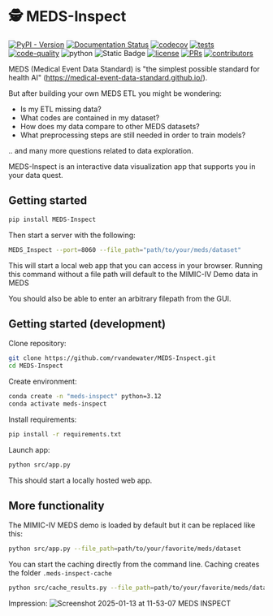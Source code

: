 # 🕵️ MEDS-Inspect

[![PyPI - Version](https://img.shields.io/pypi/v/MEDS-Inspect)](https://pypi.org/project/MEDS-Inspect/)
[![Documentation Status](https://readthedocs.org/projects/meds-transforms/badge/?version=latest)](https://meds-transforms.readthedocs.io/en/latest/?badge=latest)
[![codecov](https://codecov.io/gh/rvandewater/MEDS-Inspect/graph/badge.svg?token=E7H6HKZV3O)](https://codecov.io/gh/rvandewater/MEDS-Inspect)
[![tests](https://github.com/rvandewater/MEDS-Inspect/actions/workflows/tests.yaml/badge.svg)](https://github.com/rvandewater/MEDS-Inspect/actions/workflows/tests.yml)
[![code-quality](https://github.com/rvandewater/MEDS-Inspect/actions/workflows/code-quality-main.yaml/badge.svg)](https://github.com/rvandewater/MEDS-Inspect/actions/workflows/code-quality-main.yaml)
![python](https://img.shields.io/badge/-Python_3.12-blue?logo=python&logoColor=white)
![Static Badge](https://img.shields.io/badge/MEDS-0.3.3-blue)
[![license](https://img.shields.io/badge/License-MIT-green.svg?labelColor=gray)](https://github.com/rvandewater/MEDS-Inspect#license)
[![PRs](https://img.shields.io/badge/PRs-welcome-brightgreen.svg)](https://github.com/rvandewater/MEDS-Inspect/pulls)
[![contributors](https://img.shields.io/github/contributors/rvandewater/MEDS-Inspect.svg)](https://github.com/rvandewater/MEDS-Inspect/graphs/contributors)

MEDS (Medical Event Data Standard) is "the simplest possible standard for health AI" (https://medical-event-data-standard.github.io/).

But after building your own MEDS ETL you might be wondering:

- Is my ETL missing data?
- What codes are contained in my dataset?
- How does my data compare to other MEDS datasets?
- What preprocessing steps are still needed in order to train models?

.. and many more questions related to data exploration.

MEDS-Inspect is an interactive data visualization app that supports you in your data quest.

## Getting started

```bash
pip install MEDS-Inspect
```

Then start a server with the following:

```bash
MEDS_Inspect --port=8060 --file_path="path/to/your/meds/dataset"
```

This will start a local web app that you can access in your browser. Running this command without a file path will default to the MIMIC-IV Demo data in MEDS

You should also be able to enter an arbitrary filepath from the GUI.

## Getting started (development)

Clone repository:

```bash
git clone https://github.com/rvandewater/MEDS-Inspect.git
cd MEDS-Inspect
```

Create environment:

```bash
conda create -n "meds-inspect" python=3.12
conda activate meds-inspect
```

Install requirements:

```bash
pip install -r requirements.txt
```

Launch app:

```bash
python src/app.py
```

This should start a locally hosted web app.

## More functionality

The MIMIC-IV MEDS demo is loaded by default but it can be replaced like this:

```bash
python src/app.py --file_path=path/to/your/favorite/meds/dataset
```

You can start the caching directly from the command line. Caching creates the folder `.meds-inspect-cache`

```bash
python src/cache_results.py --file_path=path/to/your/favorite/meds/dataset
```

Impression:
![Screenshot 2025-01-13 at 11-53-07 MEDS INSPECT](https://github.com/user-attachments/assets/03b81fdd-689c-4151-a522-b5b52db74e66)

